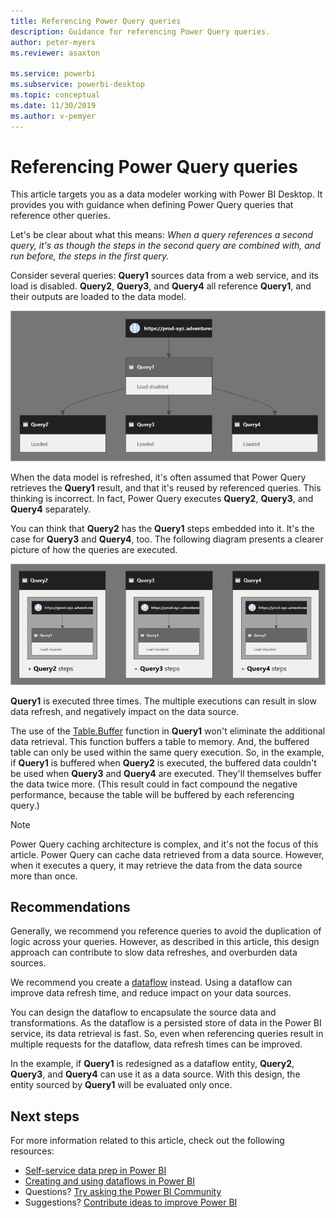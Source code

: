 ```yaml
---
title: Referencing Power Query queries
description: Guidance for referencing Power Query queries.
author: peter-myers
ms.reviewer: asaxton

ms.service: powerbi
ms.subservice: powerbi-desktop
ms.topic: conceptual
ms.date: 11/30/2019
ms.author: v-pemyer
---
```


# Referencing Power Query queries

This article targets you as a data modeler working with Power BI Desktop. It provides you with guidance when defining Power Query queries that reference other queries.

Let's be clear about what this means: _When a query references a second query, it's as though the steps in the second query are combined with, and run before, the steps in the first query._

Consider several queries: **Query1** sources data from a web service, and its load is disabled. **Query2**, **Query3**, and **Query4** all reference **Query1**, and their outputs are loaded to the data model.

![Query Dependencies view, displaying queries described in the previous paragraph.](media/power-query-referenced-queries/query-dependencies-web-service.png)

When the data model is refreshed, it's often assumed that Power Query retrieves the **Query1** result, and that it's reused by referenced queries. This thinking is incorrect. In fact, Power Query executes **Query2**, **Query3**, and **Query4** separately.

You can think that **Query2** has the **Query1** steps embedded into it. It's the case for **Query3** and **Query4**, too. The following diagram presents a clearer picture of how the queries are executed.

![A modified version of the Query Dependencies view, displaying Query 2, Query 3, and Query 4. Each of the three queries has Query 1 embedded within it.](media/power-query-referenced-queries/query-dependencies-web-service-concept.png)

**Query1** is executed three times. The multiple executions can result in slow data refresh, and negatively impact on the data source.

The use of the [Table.Buffer](/powerquery-m/table-buffer) function in **Query1** won't eliminate the additional data retrieval. This function buffers a table to memory. And, the buffered table can only be used within the same query execution. So, in the example, if **Query1** is buffered when **Query2** is executed, the buffered data couldn't be used when **Query3** and **Query4** are executed. They'll themselves buffer the data twice more. (This result could in fact compound the negative performance, because the table will be buffered by each referencing query.)

> [!NOTE]
> Power Query caching architecture is complex, and it's not the focus of this article. Power Query can cache data retrieved from a data source. However, when it executes a query, it may retrieve the data from the data source more than once.

## Recommendations

Generally, we recommend you reference queries to avoid the duplication of logic across your queries. However, as described in this article, this design approach can contribute to slow data refreshes, and overburden data sources.

We recommend you create a [dataflow](../transform-model/service-dataflows-overview.md) instead. Using a dataflow can improve data refresh time, and reduce impact on your data sources.

You can design the dataflow to encapsulate the source data and transformations. As the dataflow is a persisted store of data in the Power BI service, its data retrieval is fast. So, even when referencing queries result in multiple requests for the dataflow, data refresh times can be improved.

In the example, if **Query1** is redesigned as a dataflow entity, **Query2**, **Query3**, and **Query4** can use it as a data source. With this design, the entity sourced by **Query1** will be evaluated only once.

## Next steps

For more information related to this article, check out the following resources:

- [Self-service data prep in Power BI](../transform-model/service-dataflows-overview.md)
- [Creating and using dataflows in Power BI](../transform-model/service-dataflows-create-use.md)
- Questions? [Try asking the Power BI Community](https://community.powerbi.com/)
- Suggestions? [Contribute ideas to improve Power BI](https://ideas.powerbi.com/)
